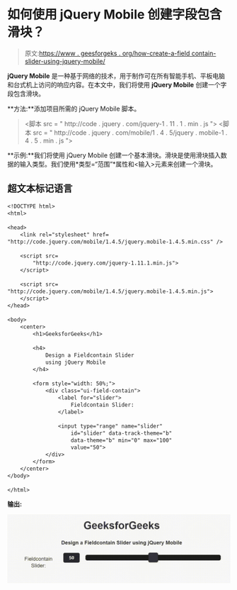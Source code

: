 # 如何使用 jQuery Mobile 创建字段包含滑块？

> 原文:[https://www . geesforgeks . org/how-create-a-field contain-slider-using-jquery-mobile/](https://www.geeksforgeeks.org/how-to-create-a-fieldcontain-slider-using-jquery-mobile/)

**jQuery Mobile** 是一种基于网络的技术，用于制作可在所有智能手机、平板电脑和台式机上访问的响应内容。在本文中，我们将使用 **jQuery Mobile** 创建一个字段包含滑块。

**方法:**添加项目所需的 jQuery Mobile 脚本。

> <link rel="”stylesheet”" href="”http://code.jquery.com/mobile/1.4.5/jquery.mobile-1.4.5.min.css”">
> <脚本 src = " http://code . jquery . com/jquery-1 . 11 . 1 . min . js "></脚本>
> <脚本 src = " http://code . jquery . com/mobile/1 . 4 . 5/jquery . mobile-1 . 4 . 5 . min . js "></脚本>

**示例:**我们将使用 jQuery Mobile 创建一个基本滑块。滑块是使用滑块插入数据的输入类型。我们使用*类型=“范围”*属性和<输入>元素来创建一个滑块。

## 超文本标记语言

```
<!DOCTYPE html>
<html>

<head>
    <link rel="stylesheet" href=
"http://code.jquery.com/mobile/1.4.5/jquery.mobile-1.4.5.min.css" />

    <script src=
        "http://code.jquery.com/jquery-1.11.1.min.js">
    </script>

    <script src=
"http://code.jquery.com/mobile/1.4.5/jquery.mobile-1.4.5.min.js">
    </script>
</head>

<body>
    <center>
        <h1>GeeksforGeeks</h1>

        <h4>
            Design a Fieldcontain Slider
            using jQuery Mobile
        </h4>

        <form style="width: 50%;">
            <div class="ui-field-contain">
                <label for="slider">
                    Fieldcontain Slider:
                </label>

                <input type="range" name="slider" 
                    id="slider" data-track-theme="b" 
                    data-theme="b" min="0" max="100"
                    value="50">
            </div>
        </form>
    </center>
</body>

</html>
```

**输出:**

![](img/f01122ff8bf34871b122f77dd0b32fbf.png)